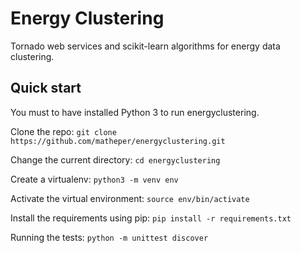 # Energy Clustering
Tornado web services and scikit-learn algorithms for energy data clustering.

## Quick start
You must to have installed Python 3 to run energyclustering.

Clone the repo:
```git clone https://github.com/matheper/energyclustering.git```

Change the current directory:
```cd energyclustering```

Create a virtualenv:
```python3 -m venv env```

Activate the virtual environment:
```source env/bin/activate```

Install the requirements using pip:
```pip install -r requirements.txt```

Running the tests:
```python -m unittest discover```
